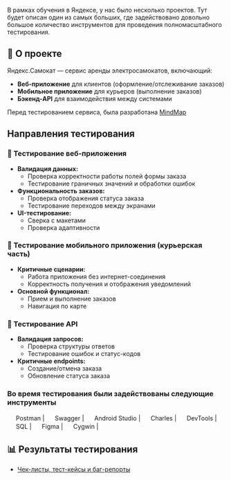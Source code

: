 В рамках обучения в Яндексе, у нас было несколько проектов. Тут будет описан один из самых больших, где задействовано довольно большое количество инструментов для проведения полномасштабного тестирования.

## 📌 **О проекте**  
Яндекс.Самокат — сервис аренды электросамокатов, включающий:  
- **Веб-приложение** для клиентов (оформление/отслеживание заказов)  
- **Мобильное приложение** для курьеров (выполнение заказов)  
- **Бэкенд-API** для взаимодействия между системами

 Перед тестированием сервиса, была разработана [MindMap](https://miro.com/app/board/uXjVI1lwBdg=/?share_link_id=565720288200) 
## Направления тестирования
### 🔹 Тестирование веб-приложения  
- **Валидация данных:**  
  - Проверка корректности работы полей формы заказа  
  - Тестирование граничных значений и обработки ошибок  
- **Функциональность заказов:**  
  - Проверка отображения статуса заказа  
  - Тестирование переходов между экранами  
- **UI-тестирование:**  
  - Сверка с макетами  
  - Проверка адаптивности  

### 🔹 Тестирование мобильного приложения (курьерская часть)  
- **Критичные сценарии:**  
  - Работа приложения без интернет-соединения  
  - Корректность получения и отображения уведомлений  
- **Основной функционал:**  
  - Прием и выполнение заказов  
  - Навигация по карте  

### 🔹 Тестирование API  
- **Валидация запросов:**  
  - Проверка структуры ответов  
  - Тестирование ошибок и статус-кодов  
- **Критичные endpoints:**  
  - Создание/отмена заказа  
  - Обновление статуса заказа
 
 ### Во время тестирования были задействованы следующие инструменты
 <img src="https://cdn.iconscout.com/icon/free/png-256/free-postman-logo-icon-download-in-svg-png-gif-file-formats--technology-social-media-company-brand-vol-5-pack-logos-icons-2945092.png?f=webp&w=256" width="16" height="16"> Postman | <img src="https://static-00.iconduck.com/assets.00/swagger-icon-2048x2048-563qbzey.png" width="16" height="16"> Swagger |
<img src="https://upload.wikimedia.org/wikipedia/commons/thumb/c/c1/Android_Studio_icon_%282023%29.svg/768px-Android_Studio_icon_%282023%29.svg.png" width="16" height="16"> Android Studio | <img src="https://images.icon-icons.com/3053/PNG/512/charles_proxy_macos_bigsur_icon_190302.png" width="16" height="16"> Charles |
<img src="https://static-00.iconduck.com/assets.00/chrome-devtools-icon-1024x1024-bgoqb03p.png" width="16" height="16"> DevTools |
 <img src="https://cdn-icons-png.flaticon.com/512/2772/2772128.png" width="16" height="16"> SQL | <img src="https://cdn-icons-png.flaticon.com/512/5968/5968705.png" width="16" height="16"> Figma |
 <img src="https://upload.wikimedia.org/wikipedia/commons/thumb/2/29/Cygwin_logo.svg/2048px-Cygwin_logo.svg.png" width="16" height="16"> Cygwin |


## 📊 Результаты тестирования
- [Чек-листы, тест-кейсы и баг-репорты](https://docs.google.com/spreadsheets/d/1_U05VxjKFlyPcXennlhQ4dy6JmbSpyu9xI0JVVZlbdo/edit?usp=sharing)  
